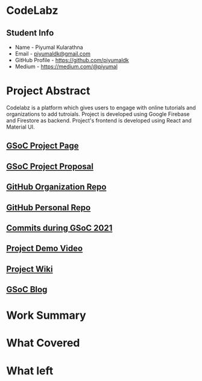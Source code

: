 # CodeLabz

## Student Info

- Name - Piyumal Kularathna
- Email - piyumaldk@gmail.com
- GitHub Profile - https://github.com/piyumaldk
- Medium - https://medium.com/@piyumal

# Project Abstract

Codelabz is a platform which gives users to engage with online tutorials
and organizations to add tutroials.
Project is developed using Google Firebase and Firestore as backend.
Project's frontend is developed using React and Material UI.

## [GSoC Project Page](https://summerofcode.withgoogle.com/projects/#5308706394210304)

## [GSoC Project Proposal](https://drive.google.com/file/d/1uya-6US0RKZxr7UpNDOENOn0QhrR5qra/view?usp=sharing)

## [GitHub Organization Repo](https://github.com/scorelab/Codelabz)

## [GitHub Personal Repo](https://github.com/piyumaldk/Codelabz/tree/material-ui)

## [Commits during GSoC 2021](https://github.com/scorelab/Codelabz/commits/master?author=piyumaldk)

## [Project Demo Video](http://LinkToDemoVideo)

## [Project Wiki](https://github.com/scorelab/Codelabz#readme)

## [GSoC Blog](https://piyumal.medium.com/list/google-summer-of-code-5549256fbbd4)

# Work Summary

# What Covered

# What left

#

